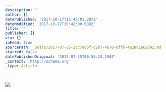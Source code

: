 ```yaml
---
description: ''
author: []
datePublished: '2017-10-17T15:42:01.287Z'
dateModified: '2017-10-17T15:42:00.683Z'
title: ''
publisher: {}
via: {}
inFeed: true
sourcePath: _posts/2017-07-25-2cc7e95f-c207-4678-8ffb-4a28d1a62d92.md
starred: false
datePublishedOriginal: '2017-07-25T00:55:24.150Z'
_context: 'http://schema.org'
_type: Article

---
```

![](https://the-grid-user-content.s3-us-west-2.amazonaws.com/b7f455aa-e64d-44af-9c92-a6432da4166f.jpg)